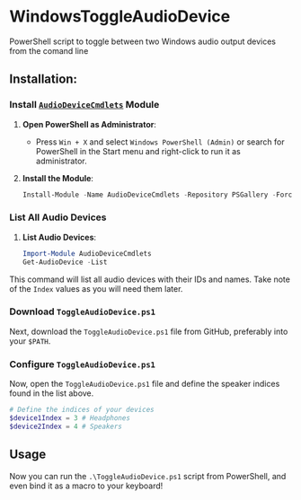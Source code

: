 # WindowsToggleAudioDevice

PowerShell script to toggle between two Windows audio output devices from the comand line

## Installation:

### Install [`AudioDeviceCmdlets`](https://github.com/frgnca/AudioDeviceCmdlets) Module

1. **Open PowerShell as Administrator**:
   - Press `Win + X` and select `Windows PowerShell (Admin)` or search for PowerShell in the Start menu and right-click to run it as administrator.

2. **Install the Module**:
   ```powershell
   Install-Module -Name AudioDeviceCmdlets -Repository PSGallery -Force
   ```

### List All Audio Devices

1. **List Audio Devices**:
   ```powershell
   Import-Module AudioDeviceCmdlets
   Get-AudioDevice -List
   ```

This command will list all audio devices with their IDs and names. Take note of the `Index` values as you will need them later.

### Download `ToggleAudioDevice.ps1`

Next, download the `ToggleAudioDevice.ps1` file from GitHub, preferably into your `$PATH`.

### Configure `ToggleAudioDevice.ps1`

Now, open the `ToggleAudioDevice.ps1` file and define the speaker indices found in the list above.

```powershell
# Define the indices of your devices
$device1Index = 3 # Headphones
$device2Index = 4 # Speakers
```

## Usage

Now you can run the `.\ToggleAudioDevice.ps1` script from PowerShell, and even bind it as a macro to your keyboard!
